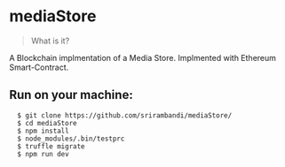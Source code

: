 # mediaStore
> What is it?

A Blockchain implmentation of a Media Store. Implmented with Ethereum Smart-Contract.

## Run on your machine:

````
  $ git clone https://github.com/srirambandi/mediaStore/
  $ cd mediaStore
  $ npm install
  $ node_modules/.bin/testprc
  $ truffle migrate
  $ npm run dev
````
